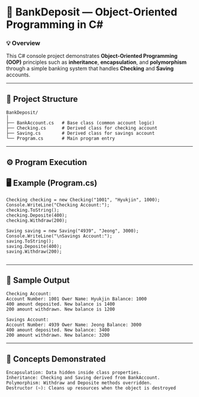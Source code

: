 # 🏦 BankDeposit — Object-Oriented Programming in C#

### 💡 Overview
This C# console project demonstrates **Object-Oriented Programming (OOP)** principles such as **inheritance**, **encapsulation**, and **polymorphism** through a simple banking system that handles **Checking** and **Saving** accounts.

---

## 🧱 Project Structure
```
BankDeposit/
│
├── BankAccount.cs   # Base class (common account logic)
├── Checking.cs      # Derived class for checking account
├── Saving.cs        # Derived class for savings account
└── Program.cs       # Main program entry
```

---
## ⚙️ Program Execution

## 🖥️ Example (Program.cs)
```
Checking checking = new Checking("1001", "Hyukjin", 1000);
Console.WriteLine("Checking Account:");
checking.ToString();
checking.Deposite(400);
checking.Withdraw(200);

Saving saving = new Saving("4939", "Jeong", 3000);
Console.WriteLine("\nSavings Account:");
saving.ToString();
saving.Deposite(400);
saving.Withdraw(200);


```
---
## 🧾 Sample Output
```
Checking Account:
Account Number: 1001 Ower Name: Hyukjin Balance: 1000
400 amount deposited. New balance is 1400
200 amount withdrawn. New balance is 1200

Savings Account:
Account Number: 4939 Ower Name: Jeong Balance: 3000
400 amount deposited. New balance: 3400
200 amount withdrawn. New balance: 3200

```
---
## 🧠 Concepts Demonstrated
```
Encapsulation: Data hidden inside class properties.
Inheritance: Checking and Saving derived from BankAccount.
Polymorphism: Withdraw and Deposite methods overridden.
Destructor (~): Cleans up resources when the object is destroyed
```

